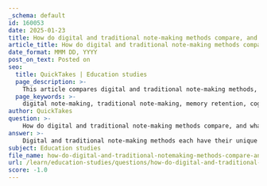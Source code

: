 ```yaml
---
_schema: default
id: 160053
date: 2025-01-23
title: How do digital and traditional note-making methods compare, and what are the benefits of integrating multiple sources?
article_title: How do digital and traditional note-making methods compare, and what are the benefits of integrating multiple sources?
date_format: MMM DD, YYYY
post_on_text: Posted on
seo:
  title: QuickTakes | Education studies
  page_description: >-
    This article compares digital and traditional note-making methods, highlighting their advantages in retention, efficiency, organization, and cognitive engagement, as well as the benefits of integrating both approaches for a comprehensive learning experience.
  page_keywords: >-
    digital note-making, traditional note-making, memory retention, cognitive engagement, organizational skills, learning styles, critical thinking, note-taking strategies, education methods, study strategies
author: QuickTakes
question: >-
    How do digital and traditional note-making methods compare, and what are the benefits of integrating multiple sources?
answer: >-
    Digital and traditional note-making methods each have their unique advantages and disadvantages, and understanding these can help students choose the best approach for their learning needs.\n\n### Comparison of Digital and Traditional Note-Making Methods\n\n1. **Retention and Memory**:\n   - **Traditional Note-Making**: Handwriting notes has been shown to stimulate areas of the brain responsible for memory and understanding. Research indicates that handwritten notes enhance long-term memory retention compared to passive listening and outperform digital notes in recall ability.\n   - **Digital Note-Making**: While typing can be faster and allows for easy editing, it may not engage the brain in the same way as handwriting. Studies suggest that students who take notes digitally may perform worse in terms of retention compared to those who write by hand.\n\n2. **Speed and Efficiency**:\n   - **Digital Note-Making**: Offers the advantage of speed, allowing students to type quickly and keep up with lectures. Digital tools often provide features like searchability, organization, and synchronization across devices, making it easier to manage large amounts of information.\n   - **Traditional Note-Making**: Slower than typing, but this slower pace can encourage deeper processing of the material, which may enhance understanding.\n\n3. **Accessibility and Organization**:\n   - **Digital Note-Making**: Notes can be easily organized, formatted, and accessed from multiple devices. This flexibility can be beneficial for students who need to review materials on the go.\n   - **Traditional Note-Making**: While less flexible in terms of organization, physical notes can be personalized through various methods (e.g., color coding, diagrams) that may aid in comprehension.\n\n4. **Cognitive Engagement**:\n   - **Traditional Note-Making**: The act of writing by hand requires more cognitive effort, which can lead to better understanding and retention of the material.\n   - **Digital Note-Making**: Although it allows for quick note-taking, it can sometimes lead to mindless transcription, where students may not fully process the information being recorded.\n\n### Benefits of Integrating Multiple Sources\n\nIntegrating both digital and traditional note-making methods can provide a more comprehensive learning experience. Here are some benefits of this approach:\n\n1. **Enhanced Learning Styles**: Different students have varying learning preferences. By combining methods, students can cater to their individual styles, whether they prefer the tactile experience of writing or the efficiency of digital tools.\n\n2. **Critical Thinking and Collaboration**: Group note-taking, whether digital or traditional, encourages discussion and exploration of multiple perspectives. This collaborative approach can deepen understanding and enhance critical thinking skills.\n\n3. **Flexibility and Adaptability**: Using both methods allows students to adapt their note-taking strategies based on the context. For instance, they might use digital notes for lectures that require quick information capture and traditional notes for subjects that benefit from deeper cognitive engagement.\n\n4. **Improved Organization**: Students can use digital tools for organizing and storing notes while employing traditional methods for summarizing and synthesizing information, leading to a more structured and effective study process.\n\nIn conclusion, both digital and traditional note-making methods have their strengths and weaknesses. By integrating multiple sources and approaches, students can enhance their learning experience, improve retention, and develop a more effective study strategy.
subject: Education studies
file_name: how-do-digital-and-traditional-notemaking-methods-compare-and-what-are-the-benefits-of-integrating-multiple-sources.md
url: /learn/education-studies/questions/how-do-digital-and-traditional-notemaking-methods-compare-and-what-are-the-benefits-of-integrating-multiple-sources
score: -1.0
---
```


&nbsp;